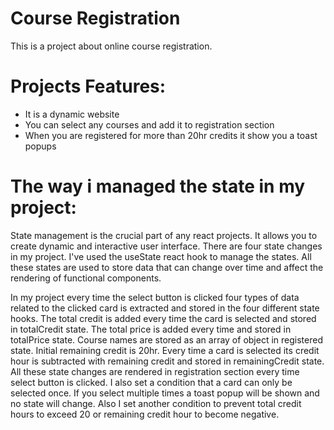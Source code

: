# Course Registration

This is a project about online course registration.

# Projects Features:

- It is a dynamic website
- You can select any courses and add it to registration section
- When you are registered for more than 20hr credits it show you a toast popups

# The way i managed the state in my project:

State management is the crucial part of any react projects. It allows you to create dynamic and interactive user interface. There are four state changes in my project. I've used the useState react hook to manage the states. All these states are used to store data that can change over time and affect the rendering of functional components.

In my project every time the select button is clicked four types of data related to the clicked card is extracted and stored in the four different state hooks. 
The total credit is added every time the card is selected and stored in totalCredit state. 
The total price is added every time and stored in totalPrice state. 
Course names are stored as an array of object in registered state. 
Initial remaining credit is 20hr. Every time a card is selected its credit hour is subtracted with remaining credit and stored in remainingCredit state.
All these state changes are rendered in registration section every time select button is clicked.
I also set a condition that a card can only be selected once. If you select multiple times a toast popup will be shown and no state will change. 
Also I set another condition to prevent total credit hours to exceed 20 or remaining credit hour to become negative.
